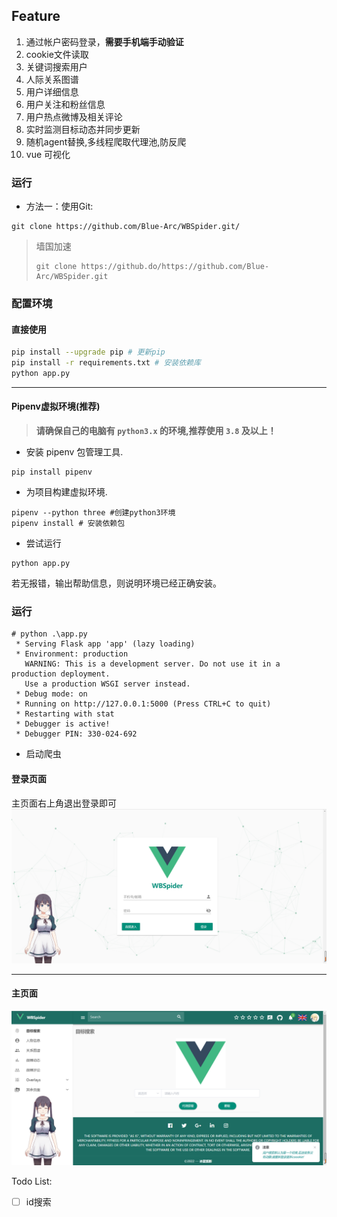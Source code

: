 ## Feature

1. 通过帐户密码登录，**需要手机端手动验证**
2. cookie文件读取
3. 关键词搜索用户
4. 人际关系图谱
5. 用户详细信息
6. 用户关注和粉丝信息
7. 用户热点微博及相关评论
8. 实时监测目标动态并同步更新
9. 随机agent替换,多线程爬取代理池,防反爬
10. vue 可视化

### 运行 

- 方法一：使用Git:  

```shell
git clone https://github.com/Blue-Arc/WBSpider.git/
```

> 墙国加速
>  
> ```shell
> git clone https://github.do/https://github.com/Blue-Arc/WBSpider.git
> ```

### 配置环境  

#### 直接使用

```bash
pip install --upgrade pip # 更新pip
pip install -r requirements.txt # 安装依赖库
python app.py
```

------

#### Pipenv虚拟环境(推荐)

> **请确保自己的电脑有 `python3.x` 的环境,推荐使用 `3.8` 及以上！**  

- 安装 pipenv 包管理工具.  

```shell
pip install pipenv
```

- 为项目构建虚拟环境.  

```shell
pipenv --python three #创建python3环境
pipenv install # 安装依赖包
```

- 尝试运行   

```shell
python app.py 
```

若无报错，输出帮助信息，则说明环境已经正确安装。

### 运行  

```shell
# python .\app.py
 * Serving Flask app 'app' (lazy loading)
 * Environment: production
   WARNING: This is a development server. Do not use it in a production deployment.
   Use a production WSGI server instead.
 * Debug mode: on
 * Running on http://127.0.0.1:5000 (Press CTRL+C to quit)
 * Restarting with stat
 * Debugger is active!
 * Debugger PIN: 330-024-692
```

- 启动爬虫  

#### 登录页面

主页面右上角退出登录即可
<img src= "./img/login.png">

------

#### 主页面

<img src= "./img/home.png">


Todo List:
- [ ] id搜索

